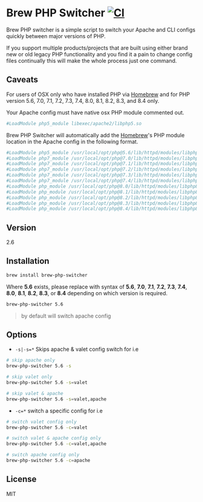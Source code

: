 # Brew PHP Switcher [![CI](https://github.com/philcook/brew-php-switcher/actions/workflows/ci.yml/badge.svg?branch=master)](https://github.com/philcook/brew-php-switcher/actions/workflows/ci.yml)

Brew PHP switcher is a simple script to switch your Apache and CLI configs quickly between major versions of PHP.

If you support multiple products/projects that are built using either brand new or old legacy PHP functionality and you find it a pain to change config files continually this will make the whole process just one command.

## Caveats

For users of OSX only who have installed PHP via [Homebrew] and for PHP version 5.6, 7.0, 7.1, 7.2, 7.3, 7.4, 8.0, 8.1, 8.2, 8.3, and 8.4 only.

Your Apache config must have native osx PHP module commented out.

```sh
#LoadModule php5_module libexec/apache2/libphp5.so
```

Brew PHP Switcher will automatically add the [Homebrew]'s PHP module location in the Apache config in the following format.

```sh
#LoadModule php5_module /usr/local/opt/php@5.6/lib/httpd/modules/libphp5.so
#LoadModule php7_module /usr/local/opt/php@7.0/lib/httpd/modules/libphp7.so
#LoadModule php7_module /usr/local/opt/php@7.1/lib/httpd/modules/libphp7.so
#LoadModule php7_module /usr/local/opt/php@7.2/lib/httpd/modules/libphp7.so
#LoadModule php7_module /usr/local/opt/php@7.3/lib/httpd/modules/libphp7.so
#LoadModule php7_module /usr/local/opt/php@7.4/lib/httpd/modules/libphp7.so
#LoadModule php_module /usr/local/opt/php@8.0/lib/httpd/modules/libphp8.so
#LoadModule php_module /usr/local/opt/php@8.1/lib/httpd/modules/libphp8.so
#LoadModule php_module /usr/local/opt/php@8.2/lib/httpd/modules/libphp8.so
#LoadModule php_module /usr/local/opt/php@8.3/lib/httpd/modules/libphp8.so
#LoadModule php_module /usr/local/opt/php@8.4/lib/httpd/modules/libphp8.so
```

## Version

2.6

## Installation

```sh
brew install brew-php-switcher
```

Where **5.6** exists, please replace with syntax of **5.6**, **7.0**, **7.1**, **7.2**, **7.3**, **7.4**, **8.0**, **8.1**, **8.2**, **8.3**, or **8.4** depending on which version is required.

```sh
brew-php-switcher 5.6
```

> by default will switch apache config

## Options

- `-s|-s=*` Skips apache & valet config switch for i.e

```sh
# skip apache only
brew-php-switcher 5.6 -s

# skip valet only
brew-php-switcher 5.6 -s=valet

# skip valet & apache
brew-php-switcher 5.6 -s=valet,apache
```
- `-c=*` switch a specific config for i.e

```sh
# switch valet config only
brew-php-switcher 5.6 -c=valet

# switch valet & apache config only
brew-php-switcher 5.6 -c=valet,apache

# switch apache config only
brew-php-switcher 5.6 -c=apache
```

## License

MIT

[Homebrew]:http://brew.sh/
[@p_cook]:http://twitter.com/p_cook

